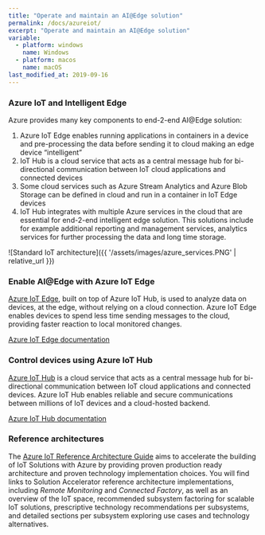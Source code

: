 ```yaml
---
title: "Operate and maintain an AI@Edge solution"
permalink: /docs/azureiot/
excerpt: "Operate and maintain an AI@Edge solution"
variable:
  - platform: windows
    name: Windows
  - platform: macos
    name: macOS
last_modified_at: 2019-09-16
---
```


### Azure IoT and Intelligent Edge

Azure provides many key components to end-2-end AI@Edge solution:
1.	Azure IoT Edge enables running applications in containers in a device and pre-processing the data before sending it to cloud making an edge device “intelligent”
2.	IoT Hub is a cloud service that acts as a central message hub for bi-directional communication between IoT cloud applications and connected devices
3.	Some cloud services such as Azure Stream Analytics and Azure Blob Storage can be defined in cloud and run in a container in IoT Edge devices
4.	IoT Hub integrates with multiple Azure services in the cloud that are essential for end-2-end intelligent edge solution. This solutions include for example additional reporting and management services, analytics services for further processing the data and long time storage.

![Standard IoT architecture]({{ '/assets/images/azure_services.PNG' | relative_url }})

### Enable AI@Edge with Azure IoT Edge

<a href="https://azure.microsoft.com/en-us/services/iot-edge/">Azure IoT Edge</a>, built on top of Azure IoT Hub, is used to analyze data on devices, at the edge, without relying on a cloud connection. Azure IoT Edge enables devices to spend less time sending messages to the cloud, providing faster reaction to local monitored changes.

<a href="https://docs.microsoft.com/en-us/azure/iot-edge/">Azure IoT Edge documentation</a>

### Control devices using Azure IoT Hub

<a href="https://azure.microsoft.com/en-us/services/iot-hub/">Azure IoT Hub</a> is a cloud service that acts as a central message hub for bi-directional communication between IoT cloud applications and connected devices. Azure IoT Hub enables reliable and secure communications between millions of IoT devices and a cloud-hosted backend.

<a href="https://docs.microsoft.com/en-us/azure/iot-hub/iot-hub-devguide-sdks">Azure IoT Hub documentation</a>

### Reference architectures

The <a href="https://azure.microsoft.com/en-us/blog/azure-iot-reference-architecture-update/">Azure IoT Reference Architecture Guide</a>  aims to accelerate the building of IoT Solutions with Azure by providing proven production ready architecture and proven technology implementation choices. You will find links to Solution Accelerator reference architecture implementations, including *Remote Monitoring* and *Connected Factory*, as well as an overview of the IoT space, recommended subsystem factoring for scalable IoT solutions, prescriptive technology recommendations per subsystems, and detailed sections per subsystem exploring use cases and technology alternatives.





